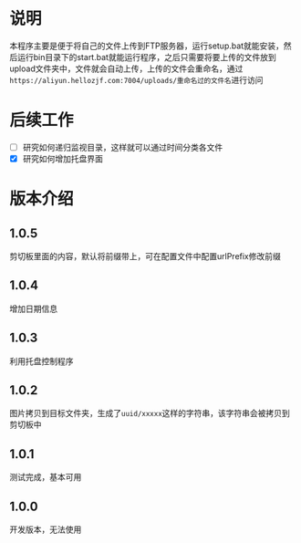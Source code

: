 # 说明

本程序主要是便于将自己的文件上传到FTP服务器，运行setup.bat就能安装，然后运行bin目录下的start.bat就能运行程序，之后只需要将要上传的文件放到upload文件夹中，文件就会自动上传，上传的文件会重命名，通过`https://aliyun.hellozjf.com:7004/uploads/重命名过的文件名`进行访问

# 后续工作

- [ ] 研究如何递归监视目录，这样就可以通过时间分类各文件
- [x] 研究如何增加托盘界面

# 版本介绍

## 1.0.5
剪切板里面的内容，默认将前缀带上，可在配置文件中配置urlPrefix修改前缀

## 1.0.4
增加日期信息

## 1.0.3
利用托盘控制程序

## 1.0.2
图片拷贝到目标文件夹，生成了`uuid/xxxxx`这样的字符串，该字符串会被拷贝到剪切板中

## 1.0.1
测试完成，基本可用

## 1.0.0
开发版本，无法使用